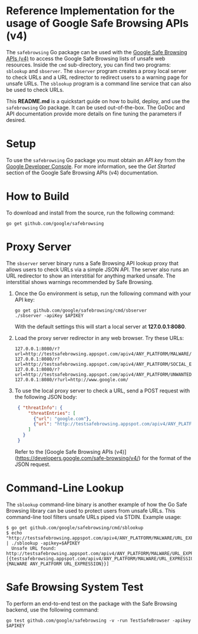 # Reference Implementation for the usage of Google Safe Browsing APIs (v4)

The `safebrowsing` Go package can be used with the
[Google Safe Browsing APIs (v4)](https://developers.google.com/safe-browsing/v4/)
to access the Google Safe Browsing lists of unsafe web resources. Inside the
`cmd` sub-directory, you can find two programs: `sblookup` and `sbserver`. The
`sbserver` program creates a proxy local server to check URLs and a URL
redirector to redirect users to a warning page for unsafe URLs. The `sblookup`
program is a command line service that can also be used to check URLs.

This **README.md** is a quickstart guide on how to build, deploy, and use the
`safebrowsing` Go package. It can be used out-of-the-box. The GoDoc and API
documentation provide more details on fine tuning the parameters if desired.

# Setup

To use the `safebrowsing` Go package you must obtain an *API key* from the
[Google Developer Console](https://console.developers.google.com/). For more
information, see the *Get Started* section of the Google Safe Browsing APIs (v4)
documentation.

# How to Build
To download and install from the source, run the following command:


```
go get github.com/google/safebrowsing
```

# Proxy Server
The `sbserver` server binary runs a Safe Browsing API lookup proxy that allows
users to check URLs via a simple JSON API. The server also runs an URL
redirector to show an interstitial for anything marked unsafe. The interstitial
shows warnings recommended by Safe Browsing.

1.  Once the Go environment is setup, run the following command with your API
key:

    ```
    go get github.com/google/safebrowsing/cmd/sbserver
    ./sbserver -apiKey $APIKEY
    ```

    With the default settings this will start a local server at **127.0.0.1:8080**.

2.  Load the proxy server redirector in any web browser. Try these URLs:

    ```
    127.0.0.1:8080/r?url=http://testsafebrowsing.appspot.com/apiv4/ANY_PLATFORM/MALWARE/URL_EXPRESSION/
    127.0.0.1:8080/r?url=http://testsafebrowsing.appspot.com/apiv4/ANY_PLATFORM/SOCIAL_ENGINEERING/URL_EXPRESSION/
    127.0.0.1:8080/r?url=http://testsafebrowsing.appspot.com/apiv4/ANY_PLATFORM/UNWANTED_SOFTWARE/URL_EXPRESSION/
    127.0.0.1:8080/r?url=http://www.google.com/
    ```

3.  To use the local proxy server to check a URL, send a POST request with the
following JSON body:

    ```json
     { "threatInfo": {
         "threatEntries": [
           {"url": "google.com"},
           {"url": "http://testsafebrowsing.appspot.com/apiv4/ANY_PLATFORM/MALWARE/URL_EXPRESSION/"}
         ]
       }
     }
    ```

    Refer to the [Google Safe Browsing APIs (v4)]
    (https://developers.google.com/safe-browsing/v4/)
    for the format of the JSON request.

# Command-Line Lookup
The `sblookup` command-line binary is another example of how the Go Safe
Browsing library can be used to protect users from unsafe URLs. This
command-line tool filters unsafe URLs piped via STDIN. Example usage:

```
$ go get github.com/google/safebrowsing/cmd/sblookup
$ echo "http://testsafebrowsing.appspot.com/apiv4/ANY_PLATFORM/MALWARE/URL_EXPRESSION/" | ./sblookup -apikey=$APIKEY
  Unsafe URL found:  http://testsafebrowsing.appspot.com/apiv4/ANY_PLATFORM/MALWARE/URL_EXPRESSION/ [{testsafebrowsing.appspot.com/apiv4/ANY_PLATFORM/MALWARE/URL_EXPRESSION/ {MALWARE ANY_PLATFORM URL_EXPRESSION}}]

```

# Safe Browsing System Test
To perform an end-to-end test on the package with the Safe Browsing backend,
use the following command:

```
go test github.com/google/safebrowsing -v -run TestSafeBrowser -apikey $APIKEY
```

